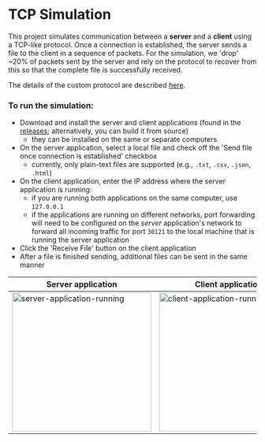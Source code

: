 # TCP Simulation

This project simulates communication between a __server__ and a __client__ using a TCP-like protocol. Once a connection is established, the server sends a file to the client in a sequence of packets. For the simulation, we 'drop' ~20% of packets sent by the server and rely on the protocol to recover from this so that the complete file is successfully received.

The details of the custom protocol are described [here](https://github.com/avromi-s/TCPSimulation-OperatingSystems/blob/main/protocol-description.md).

### To run the simulation:
-   Download and install the server and client applications (found in the [releases](https://github.com/avromi-s/TCPSimulation-OperatingSystems/releases); alternatively, you can build it from source)
    -   they can be installed on the same or separate computers
-   On the server application, select a local file and check off the 'Send file once connection is established' checkbox
    -   currently, only plain-text files are supported (e.g., `.txt`, `.csv`, `.json`, `.html`)
-   On the client application, enter the IP address where the server application is running:
    -   if you are running both applications on the same computer, use `127.0.0.1`
    -   if the applications are running on different networks, port forwarding will need to be configured on the *server* application's network to forward all incoming traffic for port `30121` to the local machine that is running the server application
-   Click the 'Receive File' button on the client application
-   After a file is finished sending, additional files can be sent in the same manner

|    Server application                                                                                                                      |            Client application                        |
|--------------------------------------------------------------------------------------------------------------------------------------------|------------------------------------|
| <img width="282" alt="server-application-running" src="https://github.com/user-attachments/assets/7ac56625-6a1b-4aa8-9099-7ec91760388e" /> | <img width="282" alt="client-application-running" src="https://github.com/user-attachments/assets/c369754b-88d8-447f-a96f-5a530e9b7de9" /> |
